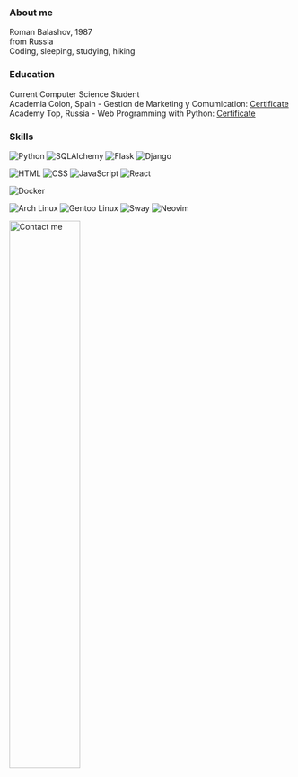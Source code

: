 ### About me  
Roman Balashov, 1987  
from Russia  
Coding, sleeping, studying, hiking

### Education  
Current Computer Science Student  
Academia Colon, Spain - Gestion de Marketing y Comumication: [Certificate](https://ibb.co/hJXcN8dP)    
Academy Top, Russia - Web Programming with Python: [Certificate](https://ibb.co/tMWqhFgb)  

### Skills
![Python](https://img.shields.io/badge/-Python-3776AB?logo=python&logoColor=white&style=for-the-badge)
![SQLAlchemy](https://img.shields.io/badge/-SQLAlchemy-D71F00?logo=sqlalchemy&logoColor=white&style=for-the-badge)
![Flask](https://img.shields.io/badge/Flask-000000?style=for-the-badge&logo=Flask&logoColor=white)
![Django](https://img.shields.io/badge/Django-092E20?style=for-the-badge&logo=django&logoColor=green)

![HTML](https://img.shields.io/badge/-HTML-E34F26?logo=html5&logoColor=white&style=for-the-badge)
![CSS](https://img.shields.io/badge/-CSS-663399?logo=CSS&logoColor=white&style=for-the-badge)
![JavaScript](https://img.shields.io/badge/-JavaScript-F7DF1E?logo=JavaScript&logoColor=black&style=for-the-badge)
![React](https://img.shields.io/badge/-ReactJs-61DAFB?logo=react&logoColor=white&style=for-the-badge)

![Docker](https://img.shields.io/badge/docker-257bd6?style=for-the-badge&logo=docker&logoColor=white)

![Arch Linux](https://img.shields.io/badge/-Arch_Linux-1793D1?logo=archlinux&logoColor=white&style=for-the-badge)
![Gentoo Linux](https://img.shields.io/badge/-Gentoo_linux-54487A?logo=gentoo&logoColor=white&style=for-the-badge)
![Sway](https://img.shields.io/badge/-Sway-3B7A99?logo=sway&logoColor=white&style=for-the-badge)
![Neovim](https://img.shields.io/badge/-Neovim-57A143?logo=neovim&logoColor=white&style=for-the-badge)



<img src="https://github.com/romz987/romz987/blob/romz987/master/contactme.gif" style="width: 50%;" alt="Contact me">

